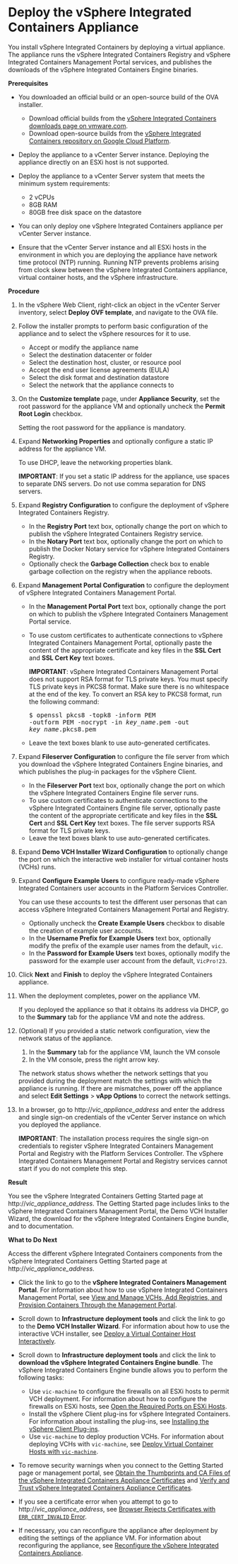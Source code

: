 # Deploy the vSphere Integrated Containers Appliance #

You install vSphere Integrated Containers by deploying a virtual appliance. The appliance runs the vSphere Integrated Containers Registry and vSphere Integrated Containers Management Portal services, and publishes the downloads of the vSphere Integrated Containers Engine binaries. 


**Prerequisites**

- You downloaded an official build or an open-source build of the OVA installer.

  - Download official builds from the [vSphere Integrated Containers downloads page on vmware.com](http://www.vmware.com/go/download-vic).
  - Download open-source builds from the [vSphere Integrated Containers repository on Google Cloud Platform](https://console.cloud.google.com/storage/browser/vic-product-ova-builds/).
- Deploy the appliance to a vCenter Server instance. Deploying the appliance directly on an ESXi host is not supported.
- Deploy the appliance to a vCenter Server system that meets the minimum system requirements:

   - 2 vCPUs
   - 8GB RAM
   - 80GB free disk space on the datastore
- You can only deploy one vSphere Integrated Containers appliance per vCenter Server instance.
- Ensure that the vCenter Server instance and all ESXi hosts in the environment in which you are deploying the appliance have network time protocol (NTP) running. Running NTP prevents problems arising from clock skew between the vSphere Integrated Containers appliance, virtual container hosts, and the vSphere infrastructure.

**Procedure**

1. In the vSphere Web Client, right-click an object in the vCenter Server inventory, select **Deploy OVF template**, and navigate to the OVA file.
2. Follow the installer prompts to perform basic configuration of the appliance and to select the vSphere resources for it to use. 

    - Accept or modify the appliance name
    - Select the destination datacenter or folder
    - Select the destination host, cluster, or resource pool
    - Accept the end user license agreements (EULA)
    - Select the disk format and destination datastore
    - Select the network that the appliance connects to

3. On the **Customize template** page, under **Appliance Security**, set the root password for the appliance VM and optionally uncheck the **Permit Root Login** checkbox. 

    Setting the root password for the appliance is mandatory.

5. Expand **Networking Properties** and optionally configure a static IP address for the appliance VM. 

    To use DHCP, leave the networking properties blank.

    **IMPORTANT**: If you set a static IP address for the appliance, use spaces to separate DNS servers. Do not use comma separation for DNS servers. 

6. Expand **Registry Configuration** to configure the deployment of vSphere Integrated Containers Registry. 

    - In the **Registry Port** text box, optionally change the port on which to publish the vSphere Integrated Containers Registry service.
    - In the **Notary Port** text box, optionally change the port on which to publish the Docker Notary service for vSphere Integrated Containers Registry.
    - Optionally check the **Garbage Collection** check box to enable garbage collection on the registry when the appliance reboots. 

7. Expand **Management Portal Configuration** to configure the deployment of vSphere Integrated Containers Management Portal. 

    - In the **Management Portal Port** text box, optionally change the port on which to publish the vSphere Integrated Containers Management Portal service.
    - To use custom certificates to authenticate connections to vSphere Integrated Containers Management Portal, optionally paste the content of the appropriate certificate and key files in the **SSL Cert** and **SSL Cert Key** text boxes. 

        **IMPORTANT**: vSphere Integrated Containers Management Portal does not support RSA format for TLS private keys. You must specify TLS private keys in PKCS8 format. Make sure there is no whitespace at the end of the key. To convert an RSA key to PKCS8 format, run the following command: <pre>$ openssl pkcs8 -topk8 -inform PEM -outform PEM -nocrypt -in <i>key_name</i>.pem -out <i>key_name</i>.pkcs8.pem</pre>

    - Leave the text boxes blank to use auto-generated certificates.
7. Expand **Fileserver Configuration** to configure the file server from which you download the vSphere Integrated Containers Engine binaries, and which publishes the plug-in packages for the vSphere Client. 

   - In the **Fileserver Port** text box, optionally change the port on which the vSphere Integrated Containers Engine file server runs.
   - To use custom certificates to authenticate connections to the vSphere Integrated Containers Engine file server, optionally paste the content of the appropriate certificate and key files in the **SSL Cert** and **SSL Cert Key** text boxes. The file server supports RSA format for TLS private keys. 
   - Leave the text boxes blank to use auto-generated certificates.    

7. Expand **Demo VCH Installer Wizard Configuration** to optionally change the port on which the interactive web installer for virtual container hosts (VCHs) runs.
8. Expand **Configure Example Users** to configure ready-made vSphere Integrated Containers user accounts in the Platform Services Controller.
    
     You can use these accounts to test the different user personas that can access vSphere Integrated Containers Management Portal and Registry.

    - Optionally uncheck the **Create Example Users** checkbox to disable the creation of example user accounts.
    - In the **Username Prefix for Example Users** text box, optionally modify the prefix of the example user names from the default, `vic`. 
    - In the **Password for Example Users** text boxes, optionally modify the password for the example user account from the default, `VicPro!23`.
8. Click **Next** and **Finish** to deploy the vSphere Integrated Containers appliance.
9. When the deployment completes, power on the appliance VM.

    If you deployed the appliance so that it obtains its address via DHCP, go to the **Summary** tab for the appliance VM and note the address.

10. (Optional) If you provided a static network configuration, view the network status of the appliance.

    1. In the **Summary** tab for the appliance VM, launch the VM console
    2. In the VM console, press the right arrow key. 

    The network status shows whether the network settings that you provided during the deployment match the settings with which the appliance is running. If there are mismatches, power off the appliance and select **Edit Settings** > **vApp Options** to correct the network settings.
    
11. In a browser, go to  http://<i>vic_appliance_address</i> and enter the address and single sign-on credentials of the vCenter Server instance on which you deployed the appliance.

    **IMPORTANT**: The installation process requires the single sign-on credentials to register vSphere Integrated Containers Management Portal and Registry with the Platform Services Controller. The vSphere Integrated Containers Management Portal and Registry services cannot start if you do not complete this step.

**Result**

You see the vSphere Integrated Containers Getting Started page at http://<i>vic_appliance_address</i>. The Getting Started page includes links to the vSphere Integrated Containers Management Portal, the Demo VCH Installer Wizard, the download for the vSphere Integrated Containers Engine bundle, and to documentation.

**What to Do Next**

Access the different vSphere Integrated Containers components from the  vSphere Integrated Containers Getting Started page at  http://<i>vic_appliance_address</i>.

- Click the link to go to the **vSphere Integrated Containers Management Portal**. For information about how to use vSphere Integrated Containers Management Portal, see [View and Manage VCHs, Add Registries, and Provision Containers Through the Management Portal](../vic_cloud_admin/vchs_and_mgmt_portal.md).
- Scroll down to **Infrastructure deployment tools** and click the link to go to the **Demo VCH Installer Wizard**. For information about how to use the interactive VCH installer, see [Deploy a Virtual Container Host Interactively](deploy_demo_vch.md).
- Scroll down to **Infrastructure deployment tools** and click the link to **download the vSphere Integrated Containers Engine bundle**. The vSphere Integrated Containers Engine bundle allows you to perform the following tasks:

   - Use `vic-machine` to configure the firewalls on all ESXi hosts to permit VCH deployment. For information about how to configure the firewalls on ESXi hosts, see [Open the Required Ports on ESXi Hosts](open_ports_on_hosts.md).
   - Install the vSphere Client plug-ins for vSphere Integrated Containers. For information about installing the plug-ins, see [Installing the vSphere Client Plug-ins](install_vic_plugin.md).       
   - Use `vic-machine` to deploy production VCHs. For information about deploying VCHs with `vic-machine`, see [Deploy Virtual Container Hosts with `vic-machine`](deploy_vch.md).
      
- To remove security warnings when you connect to the Getting Started page or management portal, see [Obtain the Thumbprints and CA Files of the vSphere Integrated Containers Appliance Certificates](obtain_appliance_certs.md) and [Verify and Trust vSphere Integrated Containers Appliance Certificates](../vic_cloud_admin/trust_vic_certs.md).
- If you see a certificate error when you attempt to go to http://<i>vic_appliance_address</i>, see [Browser Rejects Certificates with `ERR_CERT_INVALID` Error](ts_cert_error.md).
- If necessary, you can reconfigure the appliance after deployment by editing the settings of the appliance VM. For information about reconfiguring the appliance, see [Reconfigure the vSphere Integrated Containers Appliance](reconfigure_appliance.md).   




   
